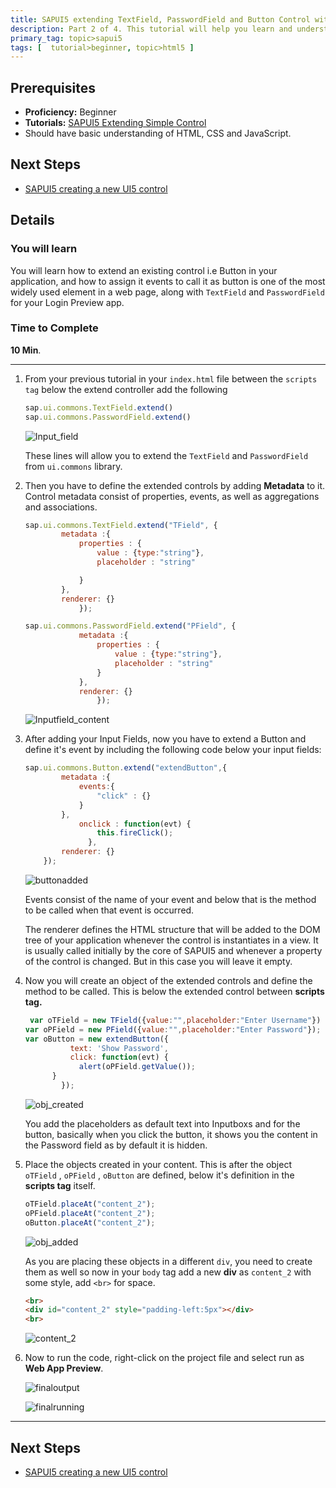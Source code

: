 ```yaml
---
title: SAPUI5 extending TextField, PasswordField and Button Control with events
description: Part 2 of 4. This tutorial will help you learn and understand how to extend a UI5 Button Control with events. Also how to extend a TextField and PasswordField.
primary_tag: topic>sapui5
tags: [  tutorial>beginner, topic>html5 ]
---
```


## Prerequisites  
 - **Proficiency:** Beginner
 - **Tutorials:** [SAPUI5 Extending Simple Control](https://developers.sap.com/tutorials/sapui5-extending-simple-control.html)
 - Should have basic understanding of HTML, CSS and JavaScript.

## Next Steps
  - [SAPUI5 creating a new UI5 control](https://www.sap.com/developer/tutorials/sapui5-creating-control.html)

## Details
### You will learn  
You will learn how to extend an existing control i.e Button in your application, and how to assign it events to call it as button is one of the most widely used element in a web page, along with `TextField` and `PasswordField` for your Login Preview app.

### Time to Complete
  **10 Min**.

---

1. From your previous tutorial in your `index.html` file between the `scripts tag` below the extend controller add the following

    ```javascript
    sap.ui.commons.TextField.extend()
    sap.ui.commons.PasswordField.extend()
    ```

    ![Input_field](ss-1.png)

     These lines will allow you to extend the `TextField` and `PasswordField` from `ui.commons` library.

2. Then you have to define the extended controls by adding **Metadata** to it. Control metadata consist of properties, events, as well as aggregations and associations.

    ```javascript
    sap.ui.commons.TextField.extend("TField", {
			metadata :{
				properties : {
					value : {type:"string"},
					placeholder : "string"

				}
			},
			renderer: {}
				});
    ```

    ```javascript
    sap.ui.commons.PasswordField.extend("PField", {
				metadata :{
					properties : {
						value : {type:"string"},
						placeholder : "string"
					}
				},
				renderer: {}
					});

    ```

      ![Inputfield_content](ss-2.png)

3. After adding your Input Fields, now you have to extend a Button and define it's event by including the following code below your input fields:

    ```javascript
    sap.ui.commons.Button.extend("extendButton",{
  			metadata :{
  				events:{
  					"click" : {}
  				}
  			},
  				onclick : function(evt) {   
  				    this.fireClick();
  				  },
  			renderer: {}
  		});
    ```

    ![buttonadded](ss-3.png)

    Events consist of the name of your event and below that is the method to be called when that event is occurred.

    The renderer defines the HTML structure that will be added to the DOM tree of your application whenever the control is instantiates in a view.  It is usually called initially by the core of SAPUI5 and whenever a property of the control is changed. But in this case you will leave it empty.

4. Now you will create an object of the extended controls and define the method to be called. This is below the extended control between **scripts tag.**

    ```javascript
     var oTField = new TField({value:"",placeholder:"Enter Username"})
	var oPField = new PField({value:"",placeholder:"Enter Password"});
	var oButton = new extendButton({
			  text: 'Show Password',
			  click: function(evt) {
			    alert(oPField.getValue());
		  }
			});
    ```

    ![obj_created](ss-4.png)

    You add the placeholders as default text into Inputboxs and for the button, basically when you click the button, it shows you the content in the Password field as by default it is hidden.

5. Place the objects created in your content. This is after the object `oTField` , `oPField` , `oButton` are defined, below it's definition in the **scripts tag** itself.

    ```javascript
    oTField.placeAt("content_2");
    oPField.placeAt("content_2");
    oButton.placeAt("content_2");
    ```

    ![obj_added](ss-5.png)

    As you are placing these objects in a different `div`, you need to create them as well so now  in your `body` tag add a new **div** as `content_2` with some style, add `<br>` for space.

    ```html
    <br>
    <div id="content_2" style="padding-left:5px"></div>
    <br>
    ```

    ![content_2](ss-6.png)

6. Now to run the code, right-click on the project file and select run as **Web App Preview**.

    ![finaloutput](ss-7.png)

    ![finalrunning](ss-8.png)

---
## Next Steps
 - [SAPUI5 creating a new UI5 control](https://www.sap.com/developer/tutorials/sapui5-creating-control.html)
